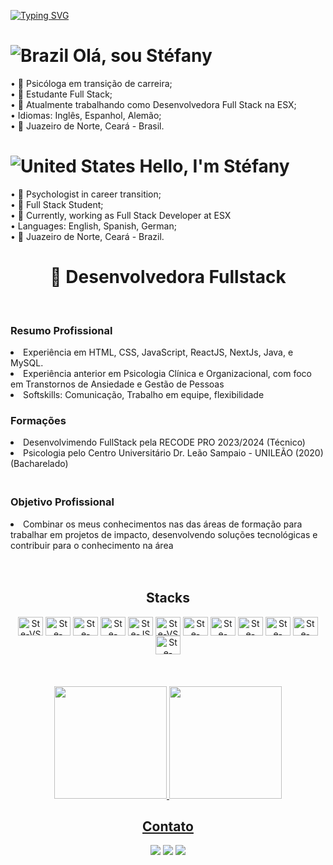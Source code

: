 
 [![Typing SVG](https://readme-typing-svg.herokuapp.com?font=Fira+Code&pause=1000&color=1D950E&random=false&width=435&lines=Welcome!+I'm+St%C3%A9fany+Marques+%F0%9F%91%8B)](https://git.io/typing-svg)

# ![Brazil](https://raw.githubusercontent.com/stevenrskelton/flag-icon/master/png/16/country-4x3/br.png "Brazil") Olá, sou Stéfany
• 🔱 Psicóloga em transição de carreira;<br>• 📝 Estudante Full Stack;<br>• 📝 Atualmente trabalhando como Desenvolvedora Full Stack na ESX;<br>• Idiomas: Inglês, Espanhol, Alemão;
<br>• 📍 Juazeiro de Norte, Ceará - Brasil. 
# ![United States](https://raw.githubusercontent.com/stevenrskelton/flag-icon/master/png/16/country-4x3/us.png "United States") Hello, I'm Stéfany 
• 🔱 Psychologist in career transition;<br>• 📝 Full Stack Student;<br>• 📝 Currently, working as Full Stack Developer at ESX<br>•
 Languages: English, Spanish, German;<br>
 • 📍 Juazeiro de Norte, Ceará - Brazil.

<img align="right">
<div align="center">

# 🚀 Desenvolvedora Fullstack 

<br>

<div align="left">
<h3> Resumo Profissional</h3>
<li> Experiência em HTML, CSS, JavaScript, ReactJS, NextJs, Java, e MySQL. </li>
<li> Experiência anterior em Psicologia Clínica e Organizacional, com foco em Transtornos de Ansiedade e Gestão de Pessoas </li>
<li> Softskills: Comunicação, Trabalho em equipe, flexibilidade </li>


<h3> <strong> Formações </strong> </h3> 
<li> Desenvolvimendo FullStack pela RECODE PRO 2023/2024 (Técnico) </li>
<li> Psicologia pelo Centro Universitário Dr. Leão Sampaio - UNILEÃO (2020) (Bacharelado) </li>ㅤ 


<h3>Objetivo Profissional </h3>
<li> Combinar os meus conhecimentos nas das áreas de formação para trabalhar em projetos de impacto, desenvolvendo soluções tecnológicas e contribuir para o conhecimento na área </li>

</div><br>


<div style="display: inline_block" align = "center"><br> 
  <h2> Stacks </h2>
  <img align="center" alt="Ste-VS" height="30" width="40" src="https://cdn.jsdelivr.net/gh/devicons/devicon/icons/vscode/vscode-original.svg">  
  <img align="center" alt="Ste-Html" height="30" width="40" src="https://cdn.jsdelivr.net/gh/devicons/devicon/icons/html5/html5-original.svg">
  <img align="center" alt="Ste-CSS" height="30" width="40" src="https://cdn.jsdelivr.net/gh/devicons/devicon/icons/css3/css3-original.svg">
 <img align="center" alt="Ste-bootstrap" height="30" width="40" src="https://cdn.jsdelivr.net/gh/devicons/devicon/icons/bootstrap/bootstrap-original.svg">  
  <img align="center" alt="Ste-JS" height="30" width="40" src="https://cdn.jsdelivr.net/gh/devicons/devicon/icons/javascript/javascript-plain.svg"> 
  <img align="center" alt="Ste-VS" height="30" width="40" src="https://skillicons.dev/icons?i=github">  
  <img align="center" alt="Ste-Java" height="30" width="40" src="https://cdn.jsdelivr.net/gh/devicons/devicon/icons/java/java-original.svg"> 
  <img align="center" alt="Ste-Linux" height="30" width="40" src="https://cdn.jsdelivr.net/gh/devicons/devicon/icons/linux/linux-original.svg">   
  <img align="center" alt="Ste-Mysql" height="30" width="40" src="https://cdn.jsdelivr.net/gh/devicons/devicon/icons/mysql/mysql-original.svg"> 
  <img align="center" alt="Ste-Nodejs" height="30" width="40" src="https://cdn.jsdelivr.net/gh/devicons/devicon/icons/nodejs/nodejs-original.svg">
  <img align="center" alt="Ste-react" height="30" width="40" src="https://cdn.jsdelivr.net/gh/devicons/devicon/icons/react/react-original.svg">
  <img align="center" alt="Ste-nextjs" height="30" width="40" src="https://miro.medium.com/v2/resize:fit:720/format:webp/1*W0fC854FAMD1EP60bnl2lg.png">
</div><br>
<br><br>
<div align = "center">  
<a href="https://github.com/Stephmarquess">
<img loading="lazy" height="180em" src="https://github-readme-stats.vercel.app/api/top-langs/?username=Stephmarquess&layout=compact&langs_count=7&theme=dracula&title_color=32CD32"/>
<img loading="lazy" height="180em" src="https://github-readme-stats.vercel.app/api?username=Stephmarquess&show_icons=true&theme=dracula&include_all_commits=true&count_private=true&title_color=32CD32"/>
</div>    
  
  <h2> Contato </h2>
  <a href="https://www.linkedin.com/in/st%C3%A9fany-marques/" target="_blank"><img src="https://img.shields.io/badge/-LinkedIn-%230077B5?style=for-the-badge&logo=linkedin&logoColor=white" target="_blank"></a>
  <a href =mailto:smouramkt@gmail.com"><img src="https://img.shields.io/badge/-Gmail-%23333?style=for-the-badge&logo=gmail&logoColor=white" target="_blank"></a>
  <a href="https://instagram.com/stephmarques_" target="_blank"><img src="https://img.shields.io/badge/-Instagram-%23E4405F?style=for-the-badge&logo=instagram&logoColor=white" target="_blank"></a>
</div>
